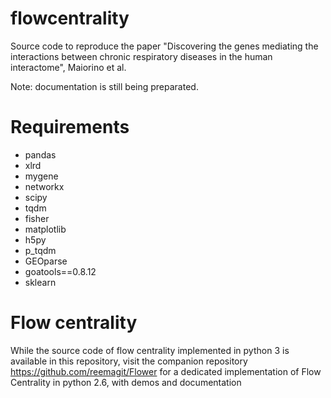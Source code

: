 # flowcentrality

Source code to reproduce the paper "Discovering the genes mediating the interactions between chronic respiratory diseases in the human interactome", Maiorino et al.

Note: documentation is still being preparated.

# Requirements

- pandas
- xlrd
- mygene
- networkx
- scipy
- tqdm 
- fisher
- matplotlib
- h5py
- p_tqdm
- GEOparse
- goatools==0.8.12
- sklearn

# Flow centrality

While the source code of flow centrality implemented in python 3 is available in this repository, visit the companion repository https://github.com/reemagit/Flower for a dedicated implementation of Flow Centrality in python 2.6, with demos and documentation
